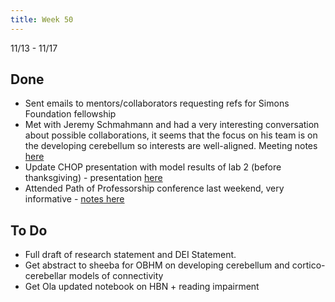 ```yaml
---
title: Week 50
---
```


11/13 - 11/17

## Done
* Sent emails to mentors/collaborators requesting refs for Simons Foundation fellowship
* Met with Jeremy Schmahmann and had a very interesting conversation about possible collaborations, it seems that the focus on his team is on the developing cerebellum so interests are well-aligned. Meeting notes [here](https://docs.google.com/document/d/1osx60F3vjVTn6s4K52ILa6qvjSb0hugw4eT1aVf2rh4/edit?usp=sharing)
* Update CHOP presentation with model results of lab 2 (before thanksgiving) - presentation [here](https://docs.google.com/presentation/d/1f03IpPbHqATkfW-EhLg8CAtfULf_NhorOBi2uOxSSyA/edit?usp=sharing)
* Attended Path of Professorship conference last weekend, very informative - [notes here](../talks/PofP.md)

## To Do
* Full draft of research statement and DEI Statement.
* Get abstract to sheeba for OBHM on developing cerebellum and cortico-cerebellar models of connectivity
* Get Ola updated notebook on HBN + reading impairment